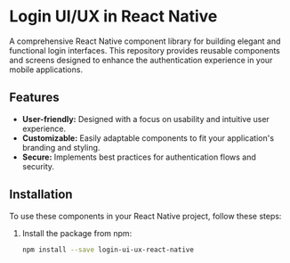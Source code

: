 # Login UI/UX in React Native

A comprehensive React Native component library for building elegant and functional login interfaces. This repository provides reusable components and screens designed to enhance the authentication experience in your mobile applications.

## Features

- **User-friendly:** Designed with a focus on usability and intuitive user experience.
- **Customizable:** Easily adaptable components to fit your application's branding and styling.
- **Secure:** Implements best practices for authentication flows and security.

## Installation

To use these components in your React Native project, follow these steps:

1. Install the package from npm:
   ```sh
   npm install --save login-ui-ux-react-native
